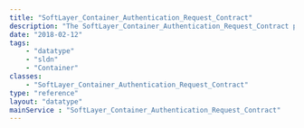 ```yaml
---
title: "SoftLayer_Container_Authentication_Request_Contract"
description: "The SoftLayer_Container_Authentication_Request_Contract provides a common set of operations for implementing classes. "
date: "2018-02-12"
tags:
    - "datatype"
    - "sldn"
    - "Container"
classes:
    - "SoftLayer_Container_Authentication_Request_Contract"
type: "reference"
layout: "datatype"
mainService : "SoftLayer_Container_Authentication_Request_Contract"
---
```

